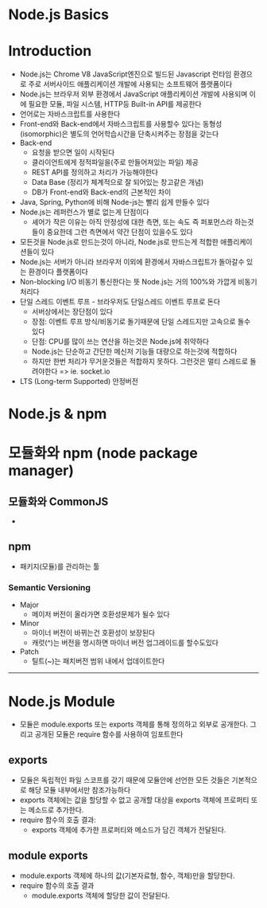 # Node.js Basics

# Introduction
- Node.js는 Chrome V8 JavaScript엔진으로 빌드된 Javascript 런타임 환경으로 주로 서버사이드 애플리케이션 개발에 사용되는 소프트웨어 플랫폼이다
- Node.js는 브라우저 외부 환경에서 JavaScript 애플리케이션 개발에 사용되며 이에 필요한 모듈, 파일 시스템, HTTP등 Built-in API를 제공한다
- 언어로는 자바스크립트를 사용한다
- Front-end와 Back-end에서 자바스크립트를 사용할수 있다는 동형성(isomorphic)은 별도의 언어학습시간을 단축시켜주는 장점을 갖는다
- Back-end 
    - 요청을 받으면 일이 시작된다
    - 클라이언트에게 정적파일을(주로 만들어져있는 파일) 제공
    - REST API를 정의하고 처리가 가능해야한다
    - Data Base (정리가 체계적으로 잘 되어있는 창고같은 개념)
    - DB가 Front-end와 Back-end의 근본적인 차이
- Java, Spring, Python에 비해 Node-js는 빨리 쉽게 만들수 있다
- Node.js는 레퍼런스가 별로 없는게 단점이다 
    - 셰어가 작은 이유는 아직 안정성에 대한 측면, 또는 속도 즉 퍼포먼스라 하는것들이 중요한데 그런 측면에서 약간 단점이 있을수도 있다
- 모든것을 Node.js로 만드는것이 아니라, Node.js로 만드는게 적합한 애플리케이션들이 있다
- Node.js는 서버가 아니라 브라우저 이외에 환경에서 자바스크립트가 돌아갈수 있는 환경이다 플랫폼이다
- Non-blocking I/O 비동기 통신한다는 뜻 Node.js는 거의 100%와 가깝게 비동기처리다
- 단일 스레드 이벤트 루프 - 브라우저도 단일스레드 이벤트 루프로 돈다 
    - 서버상에서는 장단점이 있다
    - 장점: 이벤트 루프 방식/비동기로 돌기때문에 단일 스레드지만 고속으로 돌수 있다
    - 단점: CPU를 많이 쓰는 연산을 하는것은 Node.js에 취약하다
    - Node.js는 단순하고 간단한 메신저 기능들 대량으로 하는것에 적합하다 
    - 하지만 한번 처리가 무거운것들은 적합하지 못하다. 그런것은 멀티 스레드로 돌려야한다 => ie. socket.io
- LTS (Long-term Supported) 안정버전

# Node.js & npm
# 모듈화와 npm (node package manager)
## 모듈화와 CommonJS
- 
## npm
- 패키지(모듈)를 관리하는 툴

### Semantic Versioning
- Major
    - 메이저 버전이 올라가면 호환성문제가 될수 있다
- Minor
    - 마이너 버전이 바뀌는건 호환성이 보장된다
    - 캐럿(^)는 버전을 명시하면 마이너 버전 업그레이드를 할수도있다
- Patch
    - 틸트(~)는 패치버전 범위 내에서 업데이트한다

---
# Node.js Module
- 모듈은 module.exports 또는 exports 객체를 통해 정의하고 외부로 공개한다. 그리고 공개된 모듈은 require 함수를 사용하여 임포트한다

## exports
- 모듈은 독립적인 파일 스코프를 갖기 때문에 모듈안에 선언한 모든 것들은 기본적으로 해당 모듈 내부에서만 참조가능하다
- exports 객체에는 값을 할당할 수 없고 공개할 대상을 exports 객체에 프로퍼티 또는 메소드로 추가한다.
- require 함수의 호출 결과:
    - exports 객체에 추가한 프로퍼티와 메소드가 담긴 객체가 전달된다.

## module exports
- module.exports 객체에 하나의 값(기본자료형, 함수, 객체)만을 할당한다.
- require 함수의 호출 결과
    - module.exports 객체에 할당한 값이 전달된다.